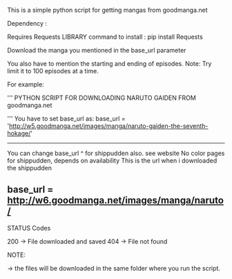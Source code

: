This is a simple python script for getting mangas from goodmanga.net

Dependency : 

Requires Requests LIBRARY
command to install :  pip install Requests 


Download the manga you mentioned in the base_url parameter

You also have to mention the starting and ending of episodes.
Note: Try limit it to 100 episodes at a time.

For example:


'''
PYTHON SCRIPT FOR DOWNLOADING NARUTO GAIDEN FROM goodmanga.net

'''
You have to set base_url as: 
base_url = 'http://w5.goodmanga.net/images/manga/naruto-gaiden-the-seventh-hokage/'


----------------------------------------
You can change base_url ^ for shippudden also. see website
No color pages for shippudden, depends on availability
This is the url when i downloaded the shippudden

base_url = http://w6.goodmanga.net/images/manga/naruto/
---------------------------------------

STATUS Codes

200 -> File downloaded and saved
404 -> File not found


NOTE: 

-> the files will be downloaded in the same folder where you run the script.
